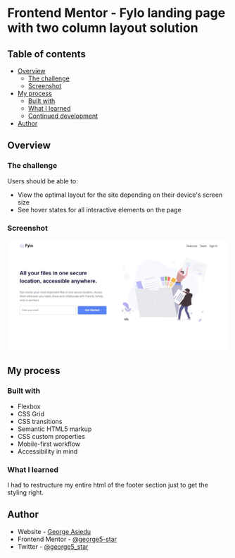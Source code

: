 # Frontend Mentor - Fylo landing page with two column layout solution

## Table of contents

- [Overview](#overview)
  - [The challenge](#the-challenge)
  - [Screenshot](#screenshot)
- [My process](#my-process)
  - [Built with](#built-with)
  - [What I learned](#what-i-learned)
  - [Continued development](#continued-development)
- [Author](#author)

## Overview

### The challenge

Users should be able to:

- View the optimal layout for the site depending on their device's screen size
- See hover states for all interactive elements on the page

### Screenshot

![Project Screenshot](./src/assets/images/project-screenshot.jpg)

## My process

### Built with

- Flexbox
- CSS Grid
- CSS transitions
- Semantic HTML5 markup
- CSS custom properties
- Mobile-first workflow
- Accessibility in mind

### What I learned

I had to restructure my entire html of the footer section just to get the styling right.

## Author

- Website - [George Asiedu](https://www.georgeasiedu.tech)
- Frontend Mentor - [@george5-star](https://www.frontendmentor.io/profile/george5-star)
- Twitter - [@george5_star](https://www.twitter.com/george5_star)
